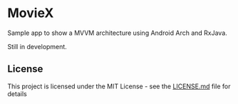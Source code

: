# MovieX

Sample app to show a MVVM architecture using Android Arch and RxJava.

Still in development.



## License

This project is licensed under the MIT License - see the [LICENSE.md](LICENSE.md) file for details
